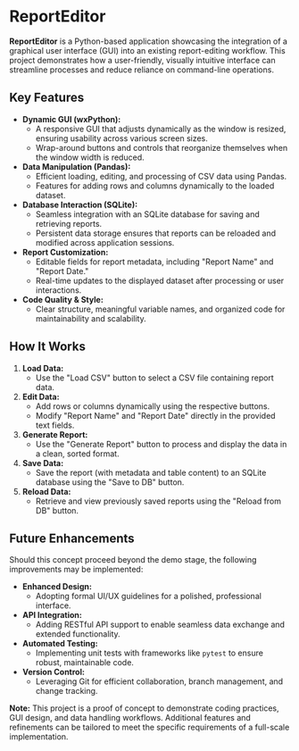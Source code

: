 # ReportEditor

**ReportEditor** is a Python-based application showcasing the integration of a graphical user interface (GUI) into an existing report-editing workflow. This project demonstrates how a user-friendly, visually intuitive interface can streamline processes and reduce reliance on command-line operations.

## Key Features

- **Dynamic GUI (wxPython):**
  - A responsive GUI that adjusts dynamically as the window is resized, ensuring usability across various screen sizes.
  - Wrap-around buttons and controls that reorganize themselves when the window width is reduced.
- **Data Manipulation (Pandas):**
  - Efficient loading, editing, and processing of CSV data using Pandas.
  - Features for adding rows and columns dynamically to the loaded dataset.
- **Database Interaction (SQLite):**
  - Seamless integration with an SQLite database for saving and retrieving reports.
  - Persistent data storage ensures that reports can be reloaded and modified across application sessions.
- **Report Customization:**
  - Editable fields for report metadata, including "Report Name" and "Report Date."
  - Real-time updates to the displayed dataset after processing or user interactions.
- **Code Quality & Style:**
  - Clear structure, meaningful variable names, and organized code for maintainability and scalability.

## How It Works

1. **Load Data:**
   - Use the "Load CSV" button to select a CSV file containing report data.
2. **Edit Data:**
   - Add rows or columns dynamically using the respective buttons.
   - Modify "Report Name" and "Report Date" directly in the provided text fields.
3. **Generate Report:**
   - Use the "Generate Report" button to process and display the data in a clean, sorted format.
4. **Save Data:**
   - Save the report (with metadata and table content) to an SQLite database using the "Save to DB" button.
5. **Reload Data:**
   - Retrieve and view previously saved reports using the "Reload from DB" button.

## Future Enhancements

Should this concept proceed beyond the demo stage, the following improvements may be implemented:

- **Enhanced Design:**
  - Adopting formal UI/UX guidelines for a polished, professional interface.
- **API Integration:**
  - Adding RESTful API support to enable seamless data exchange and extended functionality.
- **Automated Testing:**
  - Implementing unit tests with frameworks like `pytest` to ensure robust, maintainable code.
- **Version Control:**
  - Leveraging Git for efficient collaboration, branch management, and change tracking.

**Note:** This project is a proof of concept to demonstrate coding practices, GUI design, and data handling workflows. Additional features and refinements can be tailored to meet the specific requirements of a full-scale implementation.
